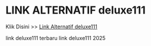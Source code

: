 # LINK ALTERNATIF deluxe111

Klik Disini >> <a href="https://linksto.pages.dev/">Link Alternatif deluxe111 </a>

link deluxe111 terbaru
link deluxe111 2025